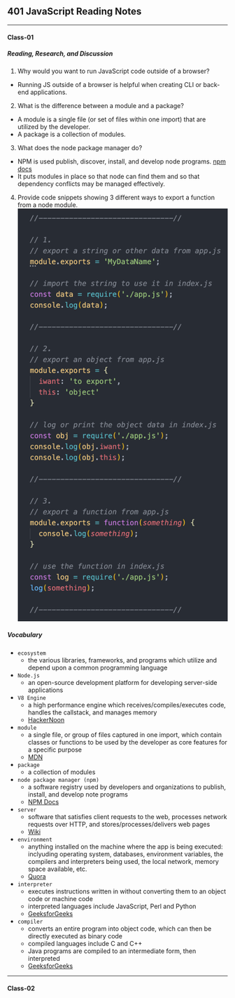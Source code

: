 ## 401 JavaScript Reading Notes

***

#### Class-01
 
##### Reading, Research, and Discussion

1. Why would you want to run JavaScript code outside of a browser?
* Running JS outside of a browser is helpful when creating CLI or back-end applications. 

2. What is the difference between a module and a package?
* A module is a single file (or set of files within one import) that are utilized by the developer.
* A package is a collection of modules. 

3. What does the node package manager do?
* NPM is used publish, discover, install, and develop node programs. [npm docs](https://docs.npmjs.com/cli/npm.html)
* It puts modules in place so that node can find them and so that dependency conflicts may be managed effectively.

4. Provide code snippets showing 3 different ways to export a function from a node module.
![module exports png](assets/module-exports.png)

##### Vocabulary

* `ecosystem`
  * the various libraries, frameworks, and programs which utilize and depend upon a common programming language 
* `Node.js`
  * an open-source development platform for developing server-side applications
* `V8 Engine`
  * a high performance engine which receives/compiles/executes code, handles the callstack, and manages memory
  * [HackerNoon](https://hackernoon.com/javascript-v8-engine-explained-3f940148d4ef)
* `module`
  * a single file, or group of files captured in one import, which contain classes or functions to be used by the developer as core features for a specific purpose
  * [MDN](https://developer.mozilla.org/en-US/docs/Web/JavaScript/Guide/Modules)
* `package`
  * a collection of modules
* `node package manager (npm)`
  * a software registry used by developers and organizations to publish, install, and develop note programs
  * [NPM Docs](https://docs.npmjs.com/cli/npm.html)
* `server`
  * software that satisfies client requests to the web, processes network requests over HTTP, and stores/processes/delivers web pages
  * [Wiki](https://en.wikipedia.org/wiki/Web_server)
* `environment`
  * anything installed on the machine where the app is being executed: inclyuding operating system, databases, environment variables, the compilers and interpreters being used, the local network, memory space available, etc.
  * [Quora](https://www.quora.com/What-is-the-programming-environment)
* `interpreter`
  * executes instructions written in  without converting them to an object code or machine code 
  * interpreted languages include JavaScript, Perl and Python
  * [GeeksforGeeks](https://www.geeksforgeeks.org/compiler-vs-interpreter-2/)
* `compiler`
  * converts an entire program into object code, which can then be directly executed as binary code
  * compiled languages include C and C++
  * Java programs are compiled to an intermediate form, then interpreted
  * [GeeksforGeeks](https://www.geeksforgeeks.org/compiler-vs-interpreter-2/)

***

#### Class-02
 